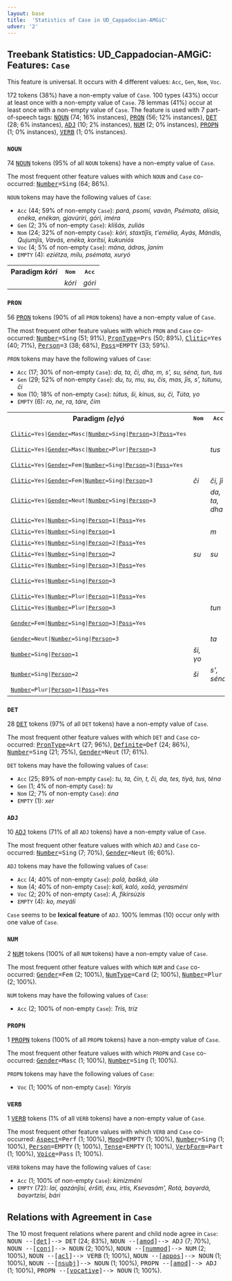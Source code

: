 ```yaml
---
layout: base
title:  'Statistics of Case in UD_Cappadocian-AMGiC'
udver: '2'
---
```


## Treebank Statistics: UD_Cappadocian-AMGiC: Features: `Case`

This feature is universal.
It occurs with 4 different values: `Acc`, `Gen`, `Nom`, `Voc`.

172 tokens (38%) have a non-empty value of `Case`.
100 types (43%) occur at least once with a non-empty value of `Case`.
78 lemmas (41%) occur at least once with a non-empty value of `Case`.
The feature is used with 7 part-of-speech tags: <tt><a href="cpg_amgic-pos-NOUN.html">NOUN</a></tt> (74; 16% instances), <tt><a href="cpg_amgic-pos-PRON.html">PRON</a></tt> (56; 12% instances), <tt><a href="cpg_amgic-pos-DET.html">DET</a></tt> (28; 6% instances), <tt><a href="cpg_amgic-pos-ADJ.html">ADJ</a></tt> (10; 2% instances), <tt><a href="cpg_amgic-pos-NUM.html">NUM</a></tt> (2; 0% instances), <tt><a href="cpg_amgic-pos-PROPN.html">PROPN</a></tt> (1; 0% instances), <tt><a href="cpg_amgic-pos-VERB.html">VERB</a></tt> (1; 0% instances).

### `NOUN`

74 <tt><a href="cpg_amgic-pos-NOUN.html">NOUN</a></tt> tokens (95% of all `NOUN` tokens) have a non-empty value of `Case`.

The most frequent other feature values with which `NOUN` and `Case` co-occurred: <tt><a href="cpg_amgic-feat-Number.html">Number</a></tt><tt>=Sing</tt> (64; 86%).

`NOUN` tokens may have the following values of `Case`:

* `Acc` (44; 59% of non-empty `Case`): <em>pará, psomí, vaván, Psémata, alísia, enéka, enékan, gjavúriri, góri, iméra</em>
* `Gen` (2; 3% of non-empty `Case`): <em>klišás, zuliás</em>
* `Nom` (24; 32% of non-empty `Case`): <em>kóri, staxtiǰís, t'emélia, Aγás, Mándis, Qujumǰís, Vavás, enéka, korítsi, kukuniós</em>
* `Voc` (4; 5% of non-empty `Case`): <em>mána, ádras, ǰaním</em>
* `EMPTY` (4): <em>eziétza, mílu, psémata, xuryó</em>

<table>
  <tr><th>Paradigm <i>kóri</i></th><th><tt>Nom</tt></th><th><tt>Acc</tt></th></tr>
  <tr><td><tt></tt></td><td><em>kóri</em></td><td><em>góri</em></td></tr>
</table>

### `PRON`

56 <tt><a href="cpg_amgic-pos-PRON.html">PRON</a></tt> tokens (90% of all `PRON` tokens) have a non-empty value of `Case`.

The most frequent other feature values with which `PRON` and `Case` co-occurred: <tt><a href="cpg_amgic-feat-Number.html">Number</a></tt><tt>=Sing</tt> (51; 91%), <tt><a href="cpg_amgic-feat-PronType.html">PronType</a></tt><tt>=Prs</tt> (50; 89%), <tt><a href="cpg_amgic-feat-Clitic.html">Clitic</a></tt><tt>=Yes</tt> (40; 71%), <tt><a href="cpg_amgic-feat-Person.html">Person</a></tt><tt>=3</tt> (38; 68%), <tt><a href="cpg_amgic-feat-Poss.html">Poss</a></tt><tt>=EMPTY</tt> (33; 59%).

`PRON` tokens may have the following values of `Case`:

* `Acc` (17; 30% of non-empty `Case`): <em>da, ta, či, dha, m, s', su, séna, tun, tus</em>
* `Gen` (29; 52% of non-empty `Case`): <em>du, tu, mu, su, čis, mas, ǰis, s', tútunu, či</em>
* `Nom` (10; 18% of non-empty `Case`): <em>tútus, ši, kínus, su, či, Τúta, γo</em>
* `EMPTY` (6): <em>ro, ne, ra, táre, čim</em>

<table>
  <tr><th>Paradigm <i>(e)γó</i></th><th><tt>Nom</tt></th><th><tt>Acc</tt></th><th><tt>Gen</tt></th></tr>
  <tr><td><tt><tt><a href="cpg_amgic-feat-Clitic.html">Clitic</a></tt><tt>=Yes</tt>|<tt><a href="cpg_amgic-feat-Gender.html">Gender</a></tt><tt>=Masc</tt>|<tt><a href="cpg_amgic-feat-Number.html">Number</a></tt><tt>=Sing</tt>|<tt><a href="cpg_amgic-feat-Person.html">Person</a></tt><tt>=3</tt>|<tt><a href="cpg_amgic-feat-Poss.html">Poss</a></tt><tt>=Yes</tt></tt></td><td></td><td></td><td><em>du, tu</em></td></tr>
  <tr><td><tt><tt><a href="cpg_amgic-feat-Clitic.html">Clitic</a></tt><tt>=Yes</tt>|<tt><a href="cpg_amgic-feat-Gender.html">Gender</a></tt><tt>=Masc</tt>|<tt><a href="cpg_amgic-feat-Number.html">Number</a></tt><tt>=Plur</tt>|<tt><a href="cpg_amgic-feat-Person.html">Person</a></tt><tt>=3</tt></tt></td><td></td><td><em>tus</em></td><td></td></tr>
  <tr><td><tt><tt><a href="cpg_amgic-feat-Clitic.html">Clitic</a></tt><tt>=Yes</tt>|<tt><a href="cpg_amgic-feat-Gender.html">Gender</a></tt><tt>=Fem</tt>|<tt><a href="cpg_amgic-feat-Number.html">Number</a></tt><tt>=Sing</tt>|<tt><a href="cpg_amgic-feat-Person.html">Person</a></tt><tt>=3</tt>|<tt><a href="cpg_amgic-feat-Poss.html">Poss</a></tt><tt>=Yes</tt></tt></td><td></td><td></td><td><em>čis, ǰis</em></td></tr>
  <tr><td><tt><tt><a href="cpg_amgic-feat-Clitic.html">Clitic</a></tt><tt>=Yes</tt>|<tt><a href="cpg_amgic-feat-Gender.html">Gender</a></tt><tt>=Fem</tt>|<tt><a href="cpg_amgic-feat-Number.html">Number</a></tt><tt>=Sing</tt>|<tt><a href="cpg_amgic-feat-Person.html">Person</a></tt><tt>=3</tt></tt></td><td><em>či</em></td><td><em>či, ǰi</em></td><td></td></tr>
  <tr><td><tt><tt><a href="cpg_amgic-feat-Clitic.html">Clitic</a></tt><tt>=Yes</tt>|<tt><a href="cpg_amgic-feat-Gender.html">Gender</a></tt><tt>=Neut</tt>|<tt><a href="cpg_amgic-feat-Number.html">Number</a></tt><tt>=Sing</tt>|<tt><a href="cpg_amgic-feat-Person.html">Person</a></tt><tt>=3</tt></tt></td><td></td><td><em>da, ta, dha</em></td><td></td></tr>
  <tr><td><tt><tt><a href="cpg_amgic-feat-Clitic.html">Clitic</a></tt><tt>=Yes</tt>|<tt><a href="cpg_amgic-feat-Number.html">Number</a></tt><tt>=Sing</tt>|<tt><a href="cpg_amgic-feat-Person.html">Person</a></tt><tt>=1</tt>|<tt><a href="cpg_amgic-feat-Poss.html">Poss</a></tt><tt>=Yes</tt></tt></td><td></td><td></td><td><em>mu</em></td></tr>
  <tr><td><tt><tt><a href="cpg_amgic-feat-Clitic.html">Clitic</a></tt><tt>=Yes</tt>|<tt><a href="cpg_amgic-feat-Number.html">Number</a></tt><tt>=Sing</tt>|<tt><a href="cpg_amgic-feat-Person.html">Person</a></tt><tt>=1</tt></tt></td><td></td><td><em>m</em></td><td></td></tr>
  <tr><td><tt><tt><a href="cpg_amgic-feat-Clitic.html">Clitic</a></tt><tt>=Yes</tt>|<tt><a href="cpg_amgic-feat-Number.html">Number</a></tt><tt>=Sing</tt>|<tt><a href="cpg_amgic-feat-Person.html">Person</a></tt><tt>=2</tt>|<tt><a href="cpg_amgic-feat-Poss.html">Poss</a></tt><tt>=Yes</tt></tt></td><td></td><td></td><td><em>su</em></td></tr>
  <tr><td><tt><tt><a href="cpg_amgic-feat-Clitic.html">Clitic</a></tt><tt>=Yes</tt>|<tt><a href="cpg_amgic-feat-Number.html">Number</a></tt><tt>=Sing</tt>|<tt><a href="cpg_amgic-feat-Person.html">Person</a></tt><tt>=2</tt></tt></td><td><em>su</em></td><td><em>su</em></td><td><em>s'</em></td></tr>
  <tr><td><tt><tt><a href="cpg_amgic-feat-Clitic.html">Clitic</a></tt><tt>=Yes</tt>|<tt><a href="cpg_amgic-feat-Number.html">Number</a></tt><tt>=Sing</tt>|<tt><a href="cpg_amgic-feat-Person.html">Person</a></tt><tt>=3</tt>|<tt><a href="cpg_amgic-feat-Poss.html">Poss</a></tt><tt>=Yes</tt></tt></td><td></td><td></td><td><em>du</em></td></tr>
  <tr><td><tt><tt><a href="cpg_amgic-feat-Clitic.html">Clitic</a></tt><tt>=Yes</tt>|<tt><a href="cpg_amgic-feat-Number.html">Number</a></tt><tt>=Sing</tt>|<tt><a href="cpg_amgic-feat-Person.html">Person</a></tt><tt>=3</tt></tt></td><td></td><td></td><td><em>tu, či</em></td></tr>
  <tr><td><tt><tt><a href="cpg_amgic-feat-Clitic.html">Clitic</a></tt><tt>=Yes</tt>|<tt><a href="cpg_amgic-feat-Number.html">Number</a></tt><tt>=Plur</tt>|<tt><a href="cpg_amgic-feat-Person.html">Person</a></tt><tt>=1</tt>|<tt><a href="cpg_amgic-feat-Poss.html">Poss</a></tt><tt>=Yes</tt></tt></td><td></td><td></td><td><em>mas</em></td></tr>
  <tr><td><tt><tt><a href="cpg_amgic-feat-Clitic.html">Clitic</a></tt><tt>=Yes</tt>|<tt><a href="cpg_amgic-feat-Number.html">Number</a></tt><tt>=Plur</tt>|<tt><a href="cpg_amgic-feat-Person.html">Person</a></tt><tt>=3</tt></tt></td><td></td><td><em>tun</em></td><td></td></tr>
  <tr><td><tt><tt><a href="cpg_amgic-feat-Gender.html">Gender</a></tt><tt>=Fem</tt>|<tt><a href="cpg_amgic-feat-Number.html">Number</a></tt><tt>=Sing</tt>|<tt><a href="cpg_amgic-feat-Person.html">Person</a></tt><tt>=3</tt>|<tt><a href="cpg_amgic-feat-Poss.html">Poss</a></tt><tt>=Yes</tt></tt></td><td></td><td></td><td><em>čis, ǰis</em></td></tr>
  <tr><td><tt><tt><a href="cpg_amgic-feat-Gender.html">Gender</a></tt><tt>=Neut</tt>|<tt><a href="cpg_amgic-feat-Number.html">Number</a></tt><tt>=Sing</tt>|<tt><a href="cpg_amgic-feat-Person.html">Person</a></tt><tt>=3</tt></tt></td><td></td><td><em>ta</em></td><td></td></tr>
  <tr><td><tt><tt><a href="cpg_amgic-feat-Number.html">Number</a></tt><tt>=Sing</tt>|<tt><a href="cpg_amgic-feat-Person.html">Person</a></tt><tt>=1</tt></tt></td><td><em>ši, γo</em></td><td></td><td></td></tr>
  <tr><td><tt><tt><a href="cpg_amgic-feat-Number.html">Number</a></tt><tt>=Sing</tt>|<tt><a href="cpg_amgic-feat-Person.html">Person</a></tt><tt>=2</tt></tt></td><td><em>ši</em></td><td><em>s', séna</em></td><td></td></tr>
  <tr><td><tt><tt><a href="cpg_amgic-feat-Number.html">Number</a></tt><tt>=Plur</tt>|<tt><a href="cpg_amgic-feat-Person.html">Person</a></tt><tt>=1</tt>|<tt><a href="cpg_amgic-feat-Poss.html">Poss</a></tt><tt>=Yes</tt></tt></td><td></td><td></td><td><em>mas</em></td></tr>
</table>

### `DET`

28 <tt><a href="cpg_amgic-pos-DET.html">DET</a></tt> tokens (97% of all `DET` tokens) have a non-empty value of `Case`.

The most frequent other feature values with which `DET` and `Case` co-occurred: <tt><a href="cpg_amgic-feat-PronType.html">PronType</a></tt><tt>=Art</tt> (27; 96%), <tt><a href="cpg_amgic-feat-Definite.html">Definite</a></tt><tt>=Def</tt> (24; 86%), <tt><a href="cpg_amgic-feat-Number.html">Number</a></tt><tt>=Sing</tt> (21; 75%), <tt><a href="cpg_amgic-feat-Gender.html">Gender</a></tt><tt>=Neut</tt> (17; 61%).

`DET` tokens may have the following values of `Case`:

* `Acc` (25; 89% of non-empty `Case`): <em>tu, ta, čin, t, či, da, tes, tiyá, tus, téna</em>
* `Gen` (1; 4% of non-empty `Case`): <em>tu</em>
* `Nom` (2; 7% of non-empty `Case`): <em>éna</em>
* `EMPTY` (1): <em>xer</em>

### `ADJ`

10 <tt><a href="cpg_amgic-pos-ADJ.html">ADJ</a></tt> tokens (71% of all `ADJ` tokens) have a non-empty value of `Case`.

The most frequent other feature values with which `ADJ` and `Case` co-occurred: <tt><a href="cpg_amgic-feat-Number.html">Number</a></tt><tt>=Sing</tt> (7; 70%), <tt><a href="cpg_amgic-feat-Gender.html">Gender</a></tt><tt>=Neut</tt> (6; 60%).

`ADJ` tokens may have the following values of `Case`:

* `Acc` (4; 40% of non-empty `Case`): <em>polá, bašká, úla</em>
* `Nom` (4; 40% of non-empty `Case`): <em>kalí, kaló, xošá, yerasméni</em>
* `Voc` (2; 20% of non-empty `Case`): <em>A, fikirsúzis</em>
* `EMPTY` (4): <em>ko, meγáli</em>

`Case` seems to be **lexical feature** of `ADJ`. 100% lemmas (10) occur only with one value of `Case`.

### `NUM`

2 <tt><a href="cpg_amgic-pos-NUM.html">NUM</a></tt> tokens (100% of all `NUM` tokens) have a non-empty value of `Case`.

The most frequent other feature values with which `NUM` and `Case` co-occurred: <tt><a href="cpg_amgic-feat-Gender.html">Gender</a></tt><tt>=Fem</tt> (2; 100%), <tt><a href="cpg_amgic-feat-NumType.html">NumType</a></tt><tt>=Card</tt> (2; 100%), <tt><a href="cpg_amgic-feat-Number.html">Number</a></tt><tt>=Plur</tt> (2; 100%).

`NUM` tokens may have the following values of `Case`:

* `Acc` (2; 100% of non-empty `Case`): <em>Tris, triz</em>

### `PROPN`

1 <tt><a href="cpg_amgic-pos-PROPN.html">PROPN</a></tt> tokens (100% of all `PROPN` tokens) have a non-empty value of `Case`.

The most frequent other feature values with which `PROPN` and `Case` co-occurred: <tt><a href="cpg_amgic-feat-Gender.html">Gender</a></tt><tt>=Masc</tt> (1; 100%), <tt><a href="cpg_amgic-feat-Number.html">Number</a></tt><tt>=Sing</tt> (1; 100%).

`PROPN` tokens may have the following values of `Case`:

* `Voc` (1; 100% of non-empty `Case`): <em>Yóryis</em>

### `VERB`

1 <tt><a href="cpg_amgic-pos-VERB.html">VERB</a></tt> tokens (1% of all `VERB` tokens) have a non-empty value of `Case`.

The most frequent other feature values with which `VERB` and `Case` co-occurred: <tt><a href="cpg_amgic-feat-Aspect.html">Aspect</a></tt><tt>=Perf</tt> (1; 100%), <tt><a href="cpg_amgic-feat-Mood.html">Mood</a></tt><tt>=EMPTY</tt> (1; 100%), <tt><a href="cpg_amgic-feat-Number.html">Number</a></tt><tt>=Sing</tt> (1; 100%), <tt><a href="cpg_amgic-feat-Person.html">Person</a></tt><tt>=EMPTY</tt> (1; 100%), <tt><a href="cpg_amgic-feat-Tense.html">Tense</a></tt><tt>=EMPTY</tt> (1; 100%), <tt><a href="cpg_amgic-feat-VerbForm.html">VerbForm</a></tt><tt>=Part</tt> (1; 100%), <tt><a href="cpg_amgic-feat-Voice.html">Voice</a></tt><tt>=Pass</tt> (1; 100%).

`VERB` tokens may have the following values of `Case`:

* `Acc` (1; 100% of non-empty `Case`): <em>kimizméni</em>
* `EMPTY` (72): <em>laí, qazánǰisi, éršiti, éxu, írtis, Ksevasám', Rotá, baγərdά, baγərtzísi, bári</em>

## Relations with Agreement in `Case`

The 10 most frequent relations where parent and child node agree in `Case`:
<tt>NOUN --[<tt><a href="cpg_amgic-dep-det.html">det</a></tt>]--> DET</tt> (24; 83%),
<tt>NOUN --[<tt><a href="cpg_amgic-dep-amod.html">amod</a></tt>]--> ADJ</tt> (7; 70%),
<tt>NOUN --[<tt><a href="cpg_amgic-dep-conj.html">conj</a></tt>]--> NOUN</tt> (2; 100%),
<tt>NOUN --[<tt><a href="cpg_amgic-dep-nummod.html">nummod</a></tt>]--> NUM</tt> (2; 100%),
<tt>NOUN --[<tt><a href="cpg_amgic-dep-acl.html">acl</a></tt>]--> VERB</tt> (1; 100%),
<tt>NOUN --[<tt><a href="cpg_amgic-dep-appos.html">appos</a></tt>]--> NOUN</tt> (1; 100%),
<tt>NOUN --[<tt><a href="cpg_amgic-dep-nsubj.html">nsubj</a></tt>]--> NOUN</tt> (1; 100%),
<tt>PROPN --[<tt><a href="cpg_amgic-dep-amod.html">amod</a></tt>]--> ADJ</tt> (1; 100%),
<tt>PROPN --[<tt><a href="cpg_amgic-dep-vocative.html">vocative</a></tt>]--> NOUN</tt> (1; 100%).

